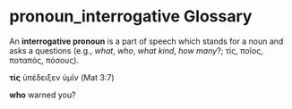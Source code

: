 # pronoun_interrogative Glossary
An **interrogative pronoun** is a part of speech which stands for a noun and asks a questions (e.g., *what*, *who*, *what kind*, *how many*?; τίς, ποῖος, ποταπός, πόσους).

**τίς** ὑπέδειξεν ὑμῖν (Mat 3:7)

**who** warned you?